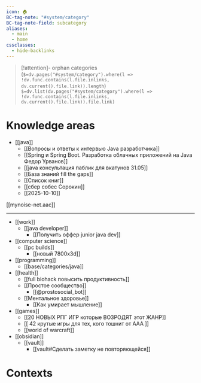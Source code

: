 ```yaml
---
icon: 🏠
BC-tag-note: "#system/category"
BC-tag-note-field: subcategory
aliases:
  - main
  - home
cssclasses:
  - hide-backlinks
---
```

> [!attention]- orphan categories (`$=dv.pages("#system/category").where(l => !dv.func.contains(l.file.inlinks, dv.current().file.link)).length`)
> `$=dv.list(dv.pages("#system/category").where(l => !dv.func.contains(l.file.inlinks, dv.current().file.link)).file.link)`

# Knowledge areas
- [[java]]
	- [[Вопросы и ответы к интервью Java разработчика]]
	- [[Spring и Spring Boot. Разработка облачных приложений на Java Федор Урванов]]
	- [[java консультация паблик для вкатунов 31.05]]
	- [[База знаний fill the gaps]]
	- [[Список книг]]
	- [[сбер собес Сорокин]]
	- [[2025-10-10]]

[[mynoise-net.aac]]

----
-  [[work]]
	- [[java developer]]
		- [[Получить оффер junior java dev]]
- [[computer science]]
	- [[pc builds]]
		- [[новый 7800x3d]]
- [[programming]]
	- [[base/categories/java]]
- [[health]]
	- [[full biohack повысить продуктивность]]
	- [[Простое сообщество]]
		- [[@prostosocial_bot]]
	- [[Ментальное здоровье]]
		- [[Как умирает мышление]]
- [[games]]
	- [[20 НОВЫХ РПГ ИГР которые ВОЗРОДЯТ этот ЖАНР]]
	- [[ 42 крутые игры для тех, кого тошнит от ААА ]]
	- [[world of warcraft]]
- [[obsidian]]
	- [[vault]]
		- [[vault#Сделать заметку не повторяющейся]]
			
# Contexts
